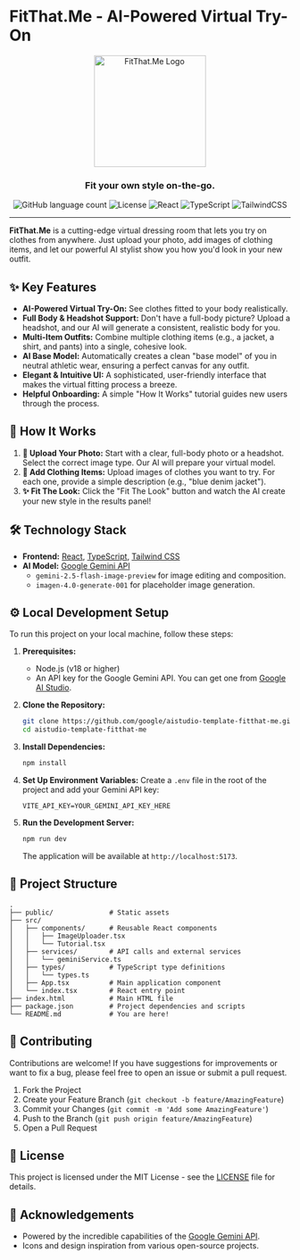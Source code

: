 
# FitThat.Me - AI-Powered Virtual Try-On

<p align="center">
  <img src="https://storage.googleapis.com/aistudio-marketplace-enterprise-assets/assets/ad0f701c-7998-4c3e-8302-3f86e5720d2d/logo.png" alt="FitThat.Me Logo" width="200"/>
</p>

<h3 align="center">Fit your own style on-the-go.</h3>

<p align="center">
  <img alt="GitHub language count" src="https://img.shields.io/github/languages/count/google/aistudio-template-fitthat-me?color=amber">
  <img alt="License" src="https://img.shields.io/badge/license-MIT-blue.svg">
  <img alt="React" src="https://img.shields.io/badge/react-%2320232a.svg?style=flat&logo=react&logoColor=%2361DAFB">
  <img alt="TypeScript" src="https://img.shields.io/badge/typescript-%23007ACC.svg?style=flat&logo=typescript&logoColor=white">
  <img alt="TailwindCSS" src="https://img.shields.io/badge/tailwindcss-%2338B2AC.svg?style=flat&logo=tailwind-css&logoColor=white">
</p>

---

**FitThat.Me** is a cutting-edge virtual dressing room that lets you try on clothes from anywhere. Just upload your photo, add images of clothing items, and let our powerful AI stylist show you how you'd look in your new outfit.

## ✨ Key Features

*   **AI-Powered Virtual Try-On:** See clothes fitted to your body realistically.
*   **Full Body & Headshot Support:** Don't have a full-body picture? Upload a headshot, and our AI will generate a consistent, realistic body for you.
*   **Multi-Item Outfits:** Combine multiple clothing items (e.g., a jacket, a shirt, and pants) into a single, cohesive look.
*   **AI Base Model:** Automatically creates a clean "base model" of you in neutral athletic wear, ensuring a perfect canvas for any outfit.
*   **Elegant & Intuitive UI:** A sophisticated, user-friendly interface that makes the virtual fitting process a breeze.
*   **Helpful Onboarding:** A simple "How It Works" tutorial guides new users through the process.

## 🚀 How It Works

1.  **📸 Upload Your Photo:** Start with a clear, full-body photo or a headshot. Select the correct image type. Our AI will prepare your virtual model.
2.  **👚 Add Clothing Items:** Upload images of clothes you want to try. For each one, provide a simple description (e.g., "blue denim jacket").
3.  **✨ Fit The Look:** Click the "Fit The Look" button and watch the AI create your new style in the results panel!

## 🛠️ Technology Stack

*   **Frontend:** [React](https://react.dev/), [TypeScript](https://www.typescriptlang.org/), [Tailwind CSS](https://tailwindcss.com/)
*   **AI Model:** [Google Gemini API](https://ai.google.dev/)
    *   `gemini-2.5-flash-image-preview` for image editing and composition.
    *   `imagen-4.0-generate-001` for placeholder image generation.

## ⚙️ Local Development Setup

To run this project on your local machine, follow these steps:

1.  **Prerequisites:**
    *   Node.js (v18 or higher)
    *   An API key for the Google Gemini API. You can get one from [Google AI Studio](https://aistudio.google.com/).

2.  **Clone the Repository:**
    ```bash
    git clone https://github.com/google/aistudio-template-fitthat-me.git
    cd aistudio-template-fitthat-me
    ```

3.  **Install Dependencies:**
    ```bash
    npm install
    ```

4.  **Set Up Environment Variables:**
    Create a `.env` file in the root of the project and add your Gemini API key:
    ```
    VITE_API_KEY=YOUR_GEMINI_API_KEY_HERE
    ```

5.  **Run the Development Server:**
    ```bash
    npm run dev
    ```
    The application will be available at `http://localhost:5173`.

## 📁 Project Structure

```
.
├── public/              # Static assets
├── src/
│   ├── components/      # Reusable React components
│   │   ├── ImageUploader.tsx
│   │   └── Tutorial.tsx
│   ├── services/        # API calls and external services
│   │   └── geminiService.ts
│   ├── types/           # TypeScript type definitions
│   │   └── types.ts
│   ├── App.tsx          # Main application component
│   └── index.tsx        # React entry point
├── index.html           # Main HTML file
├── package.json         # Project dependencies and scripts
└── README.md            # You are here!
```

## 🤝 Contributing

Contributions are welcome! If you have suggestions for improvements or want to fix a bug, please feel free to open an issue or submit a pull request.

1.  Fork the Project
2.  Create your Feature Branch (`git checkout -b feature/AmazingFeature`)
3.  Commit your Changes (`git commit -m 'Add some AmazingFeature'`)
4.  Push to the Branch (`git push origin feature/AmazingFeature`)
5.  Open a Pull Request

## 📄 License

This project is licensed under the MIT License - see the [LICENSE](LICENSE) file for details.

## 🙏 Acknowledgements

*   Powered by the incredible capabilities of the [Google Gemini API](https://ai.google.dev/).
*   Icons and design inspiration from various open-source projects.
